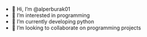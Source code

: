 - 👋 Hi, I’m @alperburak01
- 👀 I’m interested in programming
- 🌱 I’m currently developing python
- 💞️ I’m looking to collaborate on programming projects

<!---
alperburak01/alperburak01 is a ✨ special ✨ repository because its `README.md` (this file) appears on your GitHub profile.
You can click the Preview link to take a look at your changes.
--->
